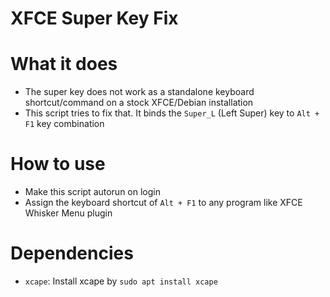 # XFCE Super Key Fix

# What it does
- The super key does not work as a standalone keyboard shortcut/command on a stock XFCE/Debian installation
- This script tries to fix that. It binds the `Super_L` (Left Super) key to `Alt + F1` key combination

# How to use
- Make this script autorun on login
- Assign the keyboard shortcut of `Alt + F1` to any program like XFCE Whisker Menu plugin

# Dependencies
- `xcape`: Install xcape by `sudo apt install xcape`
